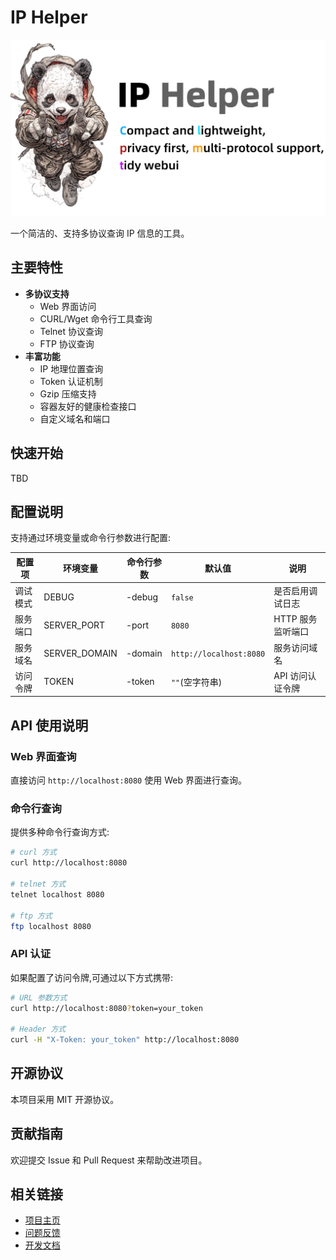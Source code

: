 # IP Helper

![](.github/banner.jpg)

一个简洁的、支持多协议查询 IP 信息的工具。

## 主要特性

- **多协议支持**
  - Web 界面访问
  - CURL/Wget 命令行工具查询
  - Telnet 协议查询
  - FTP 协议查询
- **丰富功能**
  - IP 地理位置查询
  - Token 认证机制
  - Gzip 压缩支持
  - 容器友好的健康检查接口
  - 自定义域名和端口

## 快速开始

TBD

## 配置说明

支持通过环境变量或命令行参数进行配置:

| 配置项 | 环境变量 | 命令行参数 | 默认值 | 说明 |
|--------|----------|------------|---------|------|
| 调试模式 | DEBUG | -debug | `false` | 是否启用调试日志 |
| 服务端口 | SERVER_PORT | -port | `8080` | HTTP 服务监听端口 |
| 服务域名 | SERVER_DOMAIN | -domain | `http://localhost:8080` | 服务访问域名 |
| 访问令牌 | TOKEN | -token | `""`(空字符串) | API 访问认证令牌 |

## API 使用说明

### Web 界面查询

直接访问 `http://localhost:8080` 使用 Web 界面进行查询。

### 命令行查询

提供多种命令行查询方式:

```bash
# curl 方式
curl http://localhost:8080

# telnet 方式  
telnet localhost 8080

# ftp 方式
ftp localhost 8080
```

### API 认证

如果配置了访问令牌,可通过以下方式携带:

```bash
# URL 参数方式
curl http://localhost:8080?token=your_token

# Header 方式
curl -H "X-Token: your_token" http://localhost:8080
```

## 开源协议

本项目采用 MIT 开源协议。

## 贡献指南

欢迎提交 Issue 和 Pull Request 来帮助改进项目。

## 相关链接

- [项目主页](https://github.com/soulteary/ip-helper)
- [问题反馈](https://github.com/soulteary/ip-helper/issues)
- [开发文档](https://github.com/soulteary/ip-helper/wiki)
